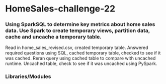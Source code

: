 # HomeSales-challenge-22

### Using SparkSQL to determine key metrics about home sales data. Use Spark to create temporary views, partition data, cache and uncache a temporary table.

Read in home_sales_revised.csv, created temporary table. Answered required questions using SQL, cached temporary table, checked to see if it was cached. Reran query using cached table to compare with uncached runtime. Uncached table, check to see if it was uncached using PySpark.

### Libraries/Modules 


